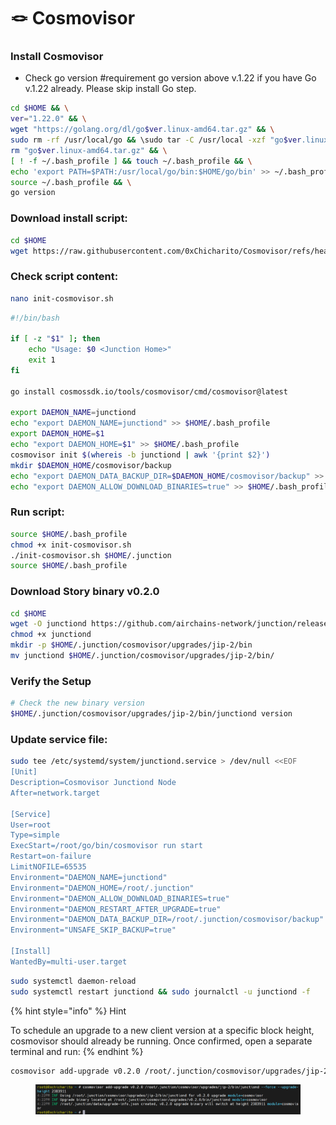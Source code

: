 # 🪢 Cosmovisor

### Install Cosmovisor <a href="#install-cosmovisor" id="install-cosmovisor"></a>

* Check go version #requirement go version above v.1.22 if you have Go v.1.22 already. Please skip install Go step.

```bash
cd $HOME && \
ver="1.22.0" && \
wget "https://golang.org/dl/go$ver.linux-amd64.tar.gz" && \
sudo rm -rf /usr/local/go && \sudo tar -C /usr/local -xzf "go$ver.linux-amd64.tar.gz" && \
rm "go$ver.linux-amd64.tar.gz" && \
[ ! -f ~/.bash_profile ] && touch ~/.bash_profile && \
echo 'export PATH=$PATH:/usr/local/go/bin:$HOME/go/bin' >> ~/.bash_profile && \
source ~/.bash_profile && \
go version
```

### Download install script:

```bash
cd $HOME
wget https://raw.githubusercontent.com/0xChicharito/Cosmovisor/refs/heads/main/init-cosmovisor.sh
```

### Check script content:

```bash
nano init-cosmovisor.sh
```

```bash
#!/bin/bash

if [ -z "$1" ]; then
    echo "Usage: $0 <Junction Home>"
    exit 1
fi

go install cosmossdk.io/tools/cosmovisor/cmd/cosmovisor@latest

export DAEMON_NAME=junctiond
echo "export DAEMON_NAME=junctiond" >> $HOME/.bash_profile
export DAEMON_HOME=$1
echo "export DAEMON_HOME=$1" >> $HOME/.bash_profile
cosmovisor init $(whereis -b junctiond | awk '{print $2}')
mkdir $DAEMON_HOME/cosmovisor/backup
echo "export DAEMON_DATA_BACKUP_DIR=$DAEMON_HOME/cosmovisor/backup" >> $HOME/.bash_profile
echo "export DAEMON_ALLOW_DOWNLOAD_BINARIES=true" >> $HOME/.bash_profile
```

### Run script:

```bash
source $HOME/.bash_profile
chmod +x init-cosmovisor.sh
./init-cosmovisor.sh $HOME/.junction
source $HOME/.bash_profile
```

### **Download Story binary v0.2.0**

```bash
cd $HOME
wget -O junctiond https://github.com/airchains-network/junction/releases/download/v0.2.0/junctiond-linux-amd64
chmod +x junctiond
mkdir -p $HOME/.junction/cosmovisor/upgrades/jip-2/bin
mv junctiond $HOME/.junction/cosmovisor/upgrades/jip-2/bin/
```

### **Verify the Setup**

```bash
# Check the new binary version
$HOME/.junction/cosmovisor/upgrades/jip-2/bin/junctiond version
```

### **Update service file:**

```bash
sudo tee /etc/systemd/system/junctiond.service > /dev/null <<EOF
[Unit]
Description=Cosmovisor Junctiond Node
After=network.target

[Service]
User=root
Type=simple
ExecStart=/root/go/bin/cosmovisor run start
Restart=on-failure
LimitNOFILE=65535
Environment="DAEMON_NAME=junctiond"
Environment="DAEMON_HOME=/root/.junction"
Environment="DAEMON_ALLOW_DOWNLOAD_BINARIES=true"
Environment="DAEMON_RESTART_AFTER_UPGRADE=true"
Environment="DAEMON_DATA_BACKUP_DIR=/root/.junction/cosmovisor/backup"
Environment="UNSAFE_SKIP_BACKUP=true"

[Install]
WantedBy=multi-user.target
```

```bash
sudo systemctl daemon-reload
sudo systemctl restart junctiond && sudo journalctl -u junctiond -f
```

{% hint style="info" %}
Hint

To schedule an upgrade to a new client version at a specific block height, cosmovisor should already be running. Once confirmed, open a separate terminal and run:
{% endhint %}

```bash
cosmovisor add-upgrade v0.2.0 /root/.junction/cosmovisor/upgrades/jip-2/bin/junctiond --force --upgrade-height 2383911
```

<figure><img src="../../../.gitbook/assets/Screenshot 2024-10-20 232333.png" alt=""><figcaption></figcaption></figure>

